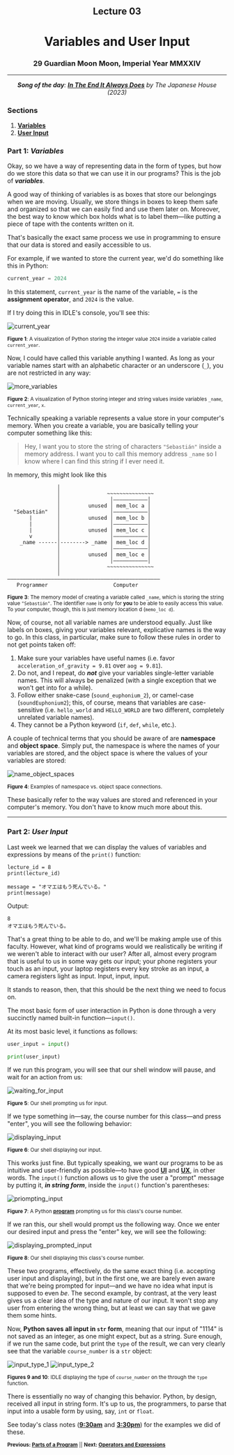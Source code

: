 <h2 align=center>Lecture 03</h2>

<h1 align=center>Variables and User Input</h1>

<h3 align=center>29 Guardian Moon Moon, Imperial Year MMXXIV</h3>

---

<p align=center><strong><em>Song of the day</strong>: <a href="https://youtu.be/4t0xeWFCHho?si=UT042DG2My_mLj86"><strong><u>In The End It Always Does</u></strong></a> by The Japanese House (2023)</em></p>

### Sections

1. [**Variables**](#part-1-variables)
2. [**User Input**](#part-2-user-input)

### Part 1: _Variables_

Okay, so we have a way of representing data in the form of types, but how do we store this data so that we can use it in our programs? This is the job of ***variables***.

A good way of thinking of variables is as boxes that store our belongings when we are moving. Usually, we store things in boxes to keep them safe and organized so that we can easily find and use them later on. Moreover, the best way to know which box holds what is to label them—like putting a piece of tape with the contents written on it.

That's basically the exact same process we use in programming to ensure that our data is stored and easily accessible to us.

For example, if we wanted to store the current year, we'd do something like this in Python:

```python
current_year = 2024
```

In this statement, `current_year` is the name of the variable, `=` is the **assignment operator**, and `2024` is the value.

If I try doing this in IDLE's console, you'll see this:

![current_year](assets/current_year_int.png)

<sub>**Figure 1**: A visualization of Python storing the integer value `2024` inside a variable called `current_year`.</sub>

Now, I could have called this variable anything I wanted. As long as your variable names start with an alphabetic character or an underscore (`_`), you are not restricted in any way:

![more_variables](assets/more_variables.png)

<sub>**Figure 2**: A visualization of Python storing integer and string values inside variables `_name`, `current_year`, `x`.</sub>

Technically speaking a variable represents a value store in your computer's memory. When you create a variable, you are basically telling your computer something like this:

> Hey, I want you to store the string of characters `"Sebastián"` inside a memory address. I want you to call this memory address `_name` so I know where I can find this string if I ever need it.

In memory, this might look like this

```text
                │
                │               ~~~~~~~~~~~~~~~
                │                │———————————│
                │         unused │ mem_loc a │
  "Sebastián"   │                │———————————│
       |        │         unused │ mem_loc b │     
       |        │                │———————————│
       |        │         unused │ mem_loc c │
       v        │                │———————————│
    _name ------│--------> _name │ mem_loc d │
                │                │———————————│
                │         unused │ mem_loc e │
                │                │———————————│
                │               ~~~~~~~~~~~~~~~
                │
—————————————————————————————————————————————————
   Programmer                     Computer
```

<sub>**Figure 3**: The memory model of creating a variable called `_name`, which is storing the string value `"Sebastián"`. The identifier `name` is only for **you** to be able to easily access this value. To your computer, though, this is just memory location d (`memo_loc d`).</sub>

Now, of course, not all variable names are understood equally. Just like labels on boxes, giving your variables relevant, explicative names is the way to go. In this class, in particular, make sure to follow these rules in order to not get points taken off:

1. Make sure your variables have useful names (i.e. favor `acceleration_of_gravity = 9.81` over `aog = 9.81`).
2. Do not, and I repeat, do ***not*** give your variables single-letter variable names. This will always be penalized (with a single exception that we won't get into for a while).
3. Follow either snake-case (`sound_euphonium_2`), or camel-case (`soundEuphonium2`); this, of course, means that variables are case-sensitive (i.e. `hello_world` and `HELLO_WORLD` are two different, completely unrelated variable names).
4. They cannot be a Python keyword (`if`, `def`, `while`, etc.).

A couple of technical terms that you should be aware of are **namespace** and **object space**. Simply put, the namespace is where the names of your variables are stored, and the object space is where the values of your variables are stored:

![name_object_spaces](assets/name_object_spaces.png)

<sub>**Figure 4**: Examples of namespace vs. object space connections.</sub>

These basically refer to the way values are stored and referenced in your computer's memory. You don't have to know much more about this.

---

### Part 2: _User Input_

Last week we learned that we can display the values of variables and expressions by means of the `print()`
function:

```python3
lecture_id = 8
print(lecture_id)

message = "オマエはもう死んでいる。"
print(message)
```
Output:
```text
8
オマエはもう死んでいる。
```

That's a great thing to be able to do, and we'll be making ample use of this faculty. However, what kind of programs would we realistically be writing if we weren't able to interact with our user? After all, almost every program that is useful to us in some way gets our input; your phone registers your touch as an input, your laptop registers every key stroke as an input, a camera registers light as input. Input, input, input.

It stands to reason, then, that this should be the next thing we need to focus on.

The most basic form of user interaction in Python is done through a very succinctly named built-in function—`input()`.

At its most basic level, it functions as follows:

```python
user_input = input()

print(user_input)
```

If we run this program, you will see that our shell window will pause, and wait for an action from us:

![waiting_for_input](assets/waiting_for_input.png)

<sub>**Figure 5**: Our shell prompting us for input.</sub>

If we type something in—say, the course number for this class—and press "enter", you will see the following behavior:

![displaying_input](assets/displaying_input.png)

<sub>**Figure 6**: Our shell displaying our input.</sub>

This works just fine. But typically speaking, we want our programs to be as intuitive and user-friendly as possible—to have good [**UI**](https://en.wikipedia.org/wiki/User_interface) and [**UX**](https://en.wikipedia.org/wiki/User_experience), in other words. The `input()` function allows us to give the user a "prompt" message by putting it, ***in string form***, inside the `input()` function's parentheses:

![priompting_input](assets/prompting_input.png)

<sub>**Figure 7**: A Python [**program**](code/user_input_lekce.py) prompting us for this class's course number.</sub>

If we ran this, our shell would prompt us the following way. Once we enter our desired input and press the "enter" key, we will see the following:

![displaying_prompted_input](assets/displaying_prompted_input.png)

<sub>**Figure 8**: Our shell displaying this class's course number.</sub>

These two programs, effectively, do the same exact thing (i.e. accepting user input and displaying), but in the first one, we are barely even aware that we're being prompted for input—and we have no idea what input is supposed to even _be_. The second example, by contrast, at the very least gives us a clear idea of the type and nature of our input. It won't stop any user from entering the wrong thing, but at least we can say that we gave them some hints.

Now, **Python saves all input in `str` form**, meaning that our input of "1114" is not saved as an integer, as one might expect, but as a string. Sure enough, if we run the same code, but print the `type` of the result, we can very clearly see that the variable `course_number` is a `str` object:

![input_type_1](assets/input_type_1.png)
![input_type_2](assets/input_type_2.png)

<sub>**Figures 9 and 10**: IDLE displaying the type of `course_number` on the through the `type` function.</sub>

There is essentially no way of changing this behavior. Python, by design, received all input in string form. It's up to us, the programmers, to parse that input into a usable form by using, say, `int` or `float`.

See today's class notes ([**9:30am**](https://colab.research.google.com/drive/1jJAnjb23iWxTBUbU6idB04dI3MtEzk8p?usp=sharing) and [**3:30pm**](https://colab.research.google.com/drive/1q4ekmkE2O8fWVpzDRzfZSITzQ2ugn6CL?usp=sharing)) for the examples we did of these.

<sub>**Previous: [Parts of a Program](/lectures/02_parts_of_a_program)** || **Next: [Operators and Expressions](/lectures/04_operators_expressions)**</sub>